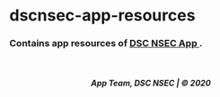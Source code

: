 # dscnsec-app-resources
### Contains app resources of <a href="https://github.com/dscnsec/DSC-NSEC-App"> DSC NSEC App </a>.

<br>
<h5 align="center">
App Team, DSC NSEC | © 2020
</h5>
